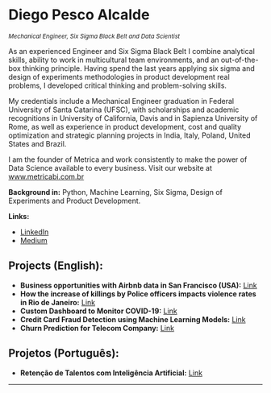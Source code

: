 # Diego Pesco Alcalde
<sub>*Mechanical Engineer, Six Sigma Black Belt and Data Scientist* </sub>

As an experienced Engineer and Six Sigma Black Belt I combine analytical skills, ability to work in multicultural team environments, and an out-of-the-box thinking principle. Having spend the last years applying six sigma and design of experiments methodologies in product development real problems, I developed critical thinking and problem-solving skills.

My credentials include a Mechanical Engineer graduation in Federal University of Santa Catarina (UFSC), with scholarships and academic recognitions in University of California, Davis and in Sapienza University of Rome, as well as experience in product development, cost and quality optimization and strategic planning projects in India, Italy, Poland, United States and Brazil.

I am the founder of Metrica and work consistently to make the power of Data Science available to every business. Visit our website at www.metricabi.com.br

**Background in:** Python, Machine Learning, Six Sigma, Design of Experiments and Product Development.

**Links:**
* [LinkedIn](https://www.linkedin.com/in/diegopesco/)
* [Medium](https://medium.com/@dp.alcalde)


## Projects (English):

* **Business opportunities with Airbnb data in San Francisco (USA):** [Link](https://github.com/diegopescoalcalde/portfolio/blob/master/English_San_Francisco_Airbnb_Data_Analysis.ipynb)
* **How the increase of killings by Police officers impacts violence rates in Rio de Janeiro:** [Link](https://github.com/diegopescoalcalde/portfolio/blob/master/How_the_increase_of_killings_by_Police_officers_impacts_violence_rates_in_Rio_de_Janeiro.ipynb)
* **Custom Dashboard to Monitor COVID-19:** [Link](https://github.com/diegopescoalcalde/portfolio/blob/master/Custom_Dashboard_to_Monitor_COVID_19.ipynb)
* **Credit Card Fraud Detection using Machine Learning Models:** [Link](https://github.com/diegopescoalcalde/portfolio/blob/master/Credit_Card_Fraud_Detection.ipynb)
* **Churn Prediction for Telecom Company:** [Link](https://github.com/diegopescoalcalde/portfolio/blob/master/Churn_Prediction_for_Telecom_Company.ipynb)

## Projetos (Português):

* **Retenção de Talentos com Inteligência Artificial:** [Link](https://github.com/diegopescoalcalde/portfolio/blob/master/An%C3%A1lise_de_Dados_de_RH_para_Reten%C3%A7%C3%A3o_de_Talentos.ipynb)

---


<!--
**diegopescoalcalde/diegopescoalcalde** is a ✨ _special_ ✨ repository because its `README.md` (this file) appears on your GitHub profile.

Here are some ideas to get you started:

- 🔭 I’m currently working on ...
- 🌱 I’m currently learning ...
- 👯 I’m looking to collaborate on ...
- 🤔 I’m looking for help with ...
- 💬 Ask me about ...
- 📫 How to reach me: ...
- 😄 Pronouns: ...
- ⚡ Fun fact: ...
-->
